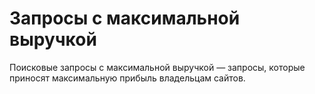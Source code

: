 # Запросы с максимальной выручкой

Поисковые запросы с максимальной выручкой — запросы, которые приносят максимальную прибыль владельцам сайтов.
